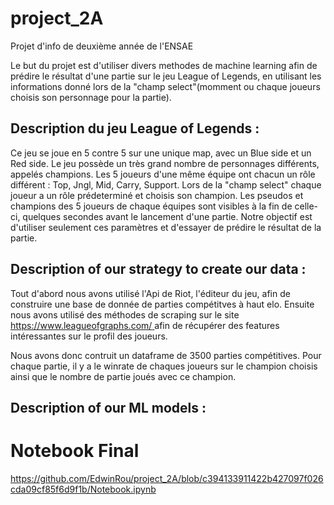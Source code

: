 # project_2A
Projet d'info de deuxième année de l'ENSAE

Le but du projet est d'utiliser divers methodes de machine learning afin de prédire le résultat d'une partie sur le jeu League of Legends, en utilisant les informations donné lors de la "champ select"(momment ou chaque joueurs choisis son personnage pour la partie).

## Description du jeu League of Legends :

Ce jeu se joue en 5 contre 5 sur une unique map, avec un Blue side et un Red side. Le jeu possède un très grand nombre de personnages différents, appelés champions.
Les 5 joueurs d'une même équipe ont chacun un rôle différent : Top, Jngl, Mid, Carry, Support.
Lors de la "champ select" chaque joueur a un rôle prédeterminé et choisis son champion. Les pseudos et champions des 5 joueurs de chaque équipes sont visibles à la fin de celle-ci, quelques secondes avant le lancement d'une partie.
Notre objectif est d'utiliser seulement ces paramètres et d'essayer de prédire le résultat de la partie.

## Description of our strategy to create our data :

Tout d'abord nous avons utilisé l'Api de Riot, l'éditeur du jeu, afin de construire une base de donnée de parties compétitves à haut elo.
Ensuite nous avons utilisé des méthodes de scraping sur le site [https://www.leagueofgraphs.com/ ](https://www.leagueofgraphs.com/fr/) afin de récupérer des features intéressantes sur le profil des joueurs.

Nous avons donc contruit un dataframe de 3500 parties compétitives. Pour chaque partie, il y a le winrate de chaques joueurs sur le champion choisis ainsi que le nombre de partie joués avec ce champion.


## Description of our ML models :


# Notebook Final
https://github.com/EdwinRou/project_2A/blob/c394133911422b427097f026cda09cf85f6d9f1b/Notebook.ipynb
